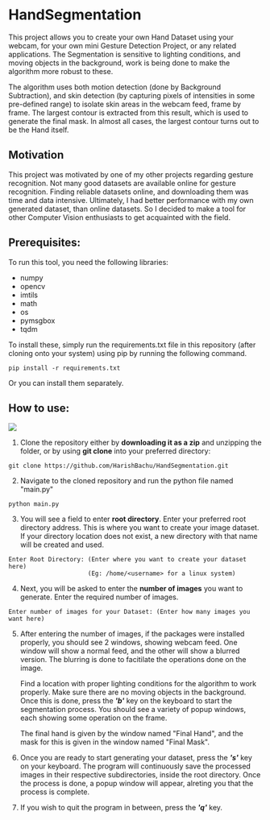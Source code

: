 # HandSegmentation

This project allows you to create your own Hand Dataset using your webcam, for your own mini Gesture Detection Project, or any related applications.
The Segmentation is sensitive to lighting conditions, and moving objects in the background, work is being done to make the algorithm more robust to these. 

The algorithm uses both motion detection (done by Background Subtraction), and skin detection (by capturing pixels of intensities in some pre-defined range) to isolate skin areas in the webcam feed, frame by frame. The largest contour is extracted from this result, which is used to generate the final mask. In almost all cases, the largest contour turns out to be the Hand itself. 

## Motivation ##

This project was motivated by one of my other projects regarding gesture recognition. Not many good datasets are available online for gesture recognition. Finding reliable datasets online, and downloading them was time and data intensive. Ultimately, I had better performance with my own generated dataset, than online datasets. So I decided to make a tool for other Computer Vision enthusiasts to get acquainted with the field. 

## Prerequisites: ##

To run this tool, you need the following libraries:

* numpy
* opencv
* imtils
* math
* os
* pymsgbox
* tqdm

To install these, simply run the requirements.txt file in this repository (after cloning onto your system) using pip by running the following command.
```
pip install -r requirements.txt
```

Or you can install them separately.

## How to use: ##

![](example.gif)

1. Clone the repository either by __downloading it as a zip__ and unzipping the folder, or by using __git clone__ into your preferred directory:
```
git clone https://github.com/HarishBachu/HandSegmentation.git
```

2. Navigate to the cloned repository and run the python file named "main.py"
```
python main.py
```

3. You will see a field to enter __root directory__. Enter your preferred root directory address. This is where you want to create your image dataset. 
If your directory location does not exist, a new directory with that name will be created and used. 
```
Enter Root Directory: (Enter where you want to create your dataset here) 
                      (Eg: /home/<username> for a linux system)
```

4. Next, you will be asked to enter the __number of images__ you want to generate. Enter the required number of images.
```
Enter number of images for your Dataset: (Enter how many images you want here)
```

5. After entering the number of images, if the packages were installed properly, you should see 2 windows, showing webcam feed. One window will show a normal feed, and the other will show a blurred version. The blurring is done to facitilate the operations done on the image. 

   Find a location with proper lighting conditions for the algorithm to work properly. Make sure there are no moving objects in the background. Once this is done, press the **_'b'_** key on the keyboard to start the segmentation process. You should see a variety of popup windows, each showing some operation on the frame. 

   The final hand is given by the window named "Final Hand", and the mask for this is given in the window named "Final Mask". 

6. Once you are ready to start generating your dataset, press the **_'s'_** key on your keyboard. The program will continuously save the processed images in their respective subdirectories, inside the root directory. Once the process is done, a popup window will appear, alreting you that the process is complete.

7. If you wish to quit the program in between, press the **_'q'_** key.
